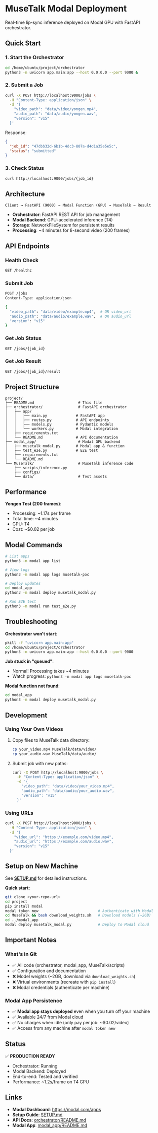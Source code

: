 # MuseTalk Modal Deployment

Real-time lip-sync inference deployed on Modal GPU with FastAPI orchestrator.

## Quick Start

### 1. Start the Orchestrator
```bash
cd /home/ubuntu/project/orchestrator
python3 -m uvicorn app.main:app --host 0.0.0.0 --port 9000 &
```

### 2. Submit a Job
```bash
curl -X POST http://localhost:9000/jobs \
  -H "Content-Type: application/json" \
  -d '{
    "video_path": "data/video/yongen.mp4",
    "audio_path": "data/audio/yongen.wav",
    "version": "v15"
  }'
```

Response:
```json
{
  "job_id": "47dbb32d-6b1b-4dc3-807a-d4d1a35e5e5c",
  "status": "submitted"
}
```

### 3. Check Status
```bash
curl http://localhost:9000/jobs/{job_id}
```

## Architecture

```
Client → FastAPI (9000) → Modal Function (GPU) → MuseTalk → Result
```

- **Orchestrator**: FastAPI REST API for job management
- **Modal Backend**: GPU-accelerated inference (T4)
- **Storage**: NetworkFileSystem for persistent results
- **Processing**: ~4 minutes for 8-second video (200 frames)

## API Endpoints

### Health Check
```bash
GET /healthz
```

### Submit Job
```bash
POST /jobs
Content-Type: application/json

{
  "video_path": "data/video/example.mp4",  # OR video_url
  "audio_path": "data/audio/example.wav",  # OR audio_url
  "version": "v15"
}
```

### Get Job Status
```bash
GET /jobs/{job_id}
```

### Get Job Result
```bash
GET /jobs/{job_id}/result
```

## Project Structure

```
project/
├── README.md                    # This file
├── orchestrator/                # FastAPI orchestrator
│   ├── app/
│   │   ├── main.py             # FastAPI app
│   │   ├── routes.py           # API endpoints
│   │   ├── models.py           # Pydantic models
│   │   └── workers.py          # Modal integration
│   ├── requirements.txt
│   └── README.md               # API documentation
├── modal_app/                   # Modal GPU backend
│   ├── musetalk_modal.py       # Modal app & function
│   ├── test_e2e.py             # E2E test
│   ├── requirements.txt
│   └── README.md
└── MuseTalk/                    # MuseTalk inference code
    ├── scripts/inference.py
    ├── configs/
    └── data/                    # Test assets
```

## Performance

**Yongen Test (200 frames)**:
- Processing: ~1.17s per frame
- Total time: ~4 minutes
- GPU: T4
- Cost: ~$0.02 per job

## Modal Commands

```bash
# List apps
python3 -m modal app list

# View logs
python3 -m modal app logs musetalk-poc

# Deploy updates
cd modal_app
python3 -m modal deploy musetalk_modal.py

# Run E2E test
python3 -m modal run test_e2e.py
```

## Troubleshooting

**Orchestrator won't start**:
```bash
pkill -f "uvicorn app.main:app"
cd /home/ubuntu/project/orchestrator
python3 -m uvicorn app.main:app --host 0.0.0.0 --port 9000
```

**Job stuck in "queued"**:
- Normal! Processing takes ~4 minutes
- Watch progress: `python3 -m modal app logs musetalk-poc`

**Modal function not found**:
```bash
cd modal_app
python3 -m modal deploy musetalk_modal.py
```

## Development

### Using Your Own Videos

1. Copy files to MuseTalk data directory:
   ```bash
   cp your_video.mp4 MuseTalk/data/video/
   cp your_audio.wav MuseTalk/data/audio/
   ```

2. Submit job with new paths:
   ```bash
   curl -X POST http://localhost:9000/jobs \
     -H "Content-Type: application/json" \
     -d '{
       "video_path": "data/video/your_video.mp4",
       "audio_path": "data/audio/your_audio.wav",
       "version": "v15"
     }'
   ```

### Using URLs
```bash
curl -X POST http://localhost:9000/jobs \
  -H "Content-Type: application/json" \
  -d '{
    "video_url": "https://example.com/video.mp4",
    "audio_url": "https://example.com/audio.wav",
    "version": "v15"
  }'
```

## Setup on New Machine

See **[SETUP.md](SETUP.md)** for detailed instructions.

**Quick start:**
```bash
git clone <your-repo-url>
cd project
pip install modal
modal token new                           # Authenticate with Modal
cd MuseTalk && bash download_weights.sh   # Download models (~2GB)
cd ../modal_app
modal deploy musetalk_modal.py            # Deploy to Modal cloud
```

## Important Notes

### What's in Git
- ✅ All code (orchestrator, modal_app, MuseTalk/scripts)
- ✅ Configuration and documentation
- ❌ Model weights (~2GB, download via `download_weights.sh`)
- ❌ Virtual environments (recreate with `pip install`)
- ❌ Modal credentials (authenticate per machine)

### Modal App Persistence
- ✅ **Modal app stays deployed** even when you turn off your machine
- ✅ Available 24/7 from Modal cloud
- ✅ No charges when idle (only pay per job: ~$0.02/video)
- ✅ Access from any machine after `modal token new`

## Status

✅ **PRODUCTION READY**

- Orchestrator: Running
- Modal Backend: Deployed
- End-to-end: Tested and verified
- Performance: ~1.2s/frame on T4 GPU

## Links

- **Modal Dashboard**: https://modal.com/apps
- **Setup Guide**: [SETUP.md](SETUP.md)
- **API Docs**: [orchestrator/README.md](orchestrator/README.md)
- **Modal App**: [modal_app/README.md](modal_app/README.md)


